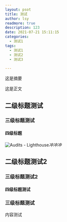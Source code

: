 ```yaml
---
layout: psot
title: 测试
author: lsy
readmore: true
description: 123
date: 2021-07-21 15:11:15
categories:
  - 测试1
tags:
  - 测试1
  - 测试2
  - 测试3
		
---
```

这是摘要
<!-- more -->
这是正文
## 二级标题测试
### 三级标题测试
#### 四级标题
![Audits - Lighthouse](https://cdn.jsdelivr.net/gh/simpnohouse/blog_image/冲冲冲.png)_冲冲冲_
## 二级标题测试2
### 三级标题测试2
#### 四级标题测试
### 三级标题测试
内容测试

 
